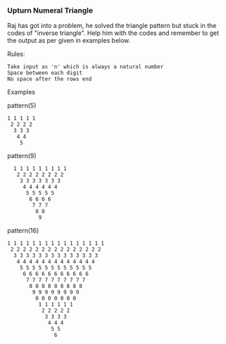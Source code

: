 ### Upturn Numeral Triangle

Raj has got into a problem, he solved the triangle pattern but stuck in the codes of "inverse triangle". Help him with the codes and remember to get the output as per given in examples below.

Rules:

    Take input as 'n' which is always a natural number
    Space between each digit
    No space after the rows end

Examples

pattern(5)
```
1 1 1 1 1
 2 2 2 2
  3 3 3
   4 4
    5
```
pattern(9)
```
  1 1 1 1 1 1 1 1 1
   2 2 2 2 2 2 2 2
    3 3 3 3 3 3 3
     4 4 4 4 4 4
      5 5 5 5 5
       6 6 6 6
        7 7 7
         8 8
          9
```
pattern(16)
```
1 1 1 1 1 1 1 1 1 1 1 1 1 1 1 1
 2 2 2 2 2 2 2 2 2 2 2 2 2 2 2
  3 3 3 3 3 3 3 3 3 3 3 3 3 3
   4 4 4 4 4 4 4 4 4 4 4 4 4
    5 5 5 5 5 5 5 5 5 5 5 5
     6 6 6 6 6 6 6 6 6 6 6
      7 7 7 7 7 7 7 7 7 7
       8 8 8 8 8 8 8 8 8
        9 9 9 9 9 9 9 9
         0 0 0 0 0 0 0
          1 1 1 1 1 1
           2 2 2 2 2
            3 3 3 3
             4 4 4
              5 5
               6

